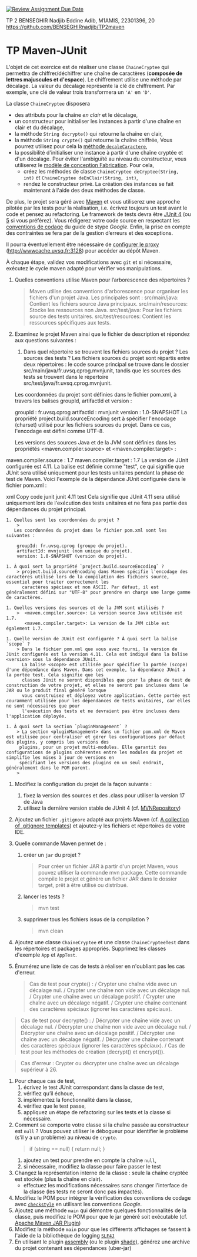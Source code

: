 [![Review Assignment Due Date](https://classroom.github.com/assets/deadline-readme-button-24ddc0f5d75046c5622901739e7c5dd533143b0c8e959d652212380cedb1ea36.svg)](https://classroom.github.com/a/YVvOaTPu)

TP 2 BENSEGHIR Nadjib Eddine Adib, M1AMIS, 22301396, 20 https://github.com/BENSEGHIRnadjib/TP2maven

# TP Maven-JUnit
L'objet de cet exercice est de réaliser une classe `ChaineCryptee` qui permettra de chiffrer/déchiffrer une chaîne de caractères (**composée de lettres majuscules et d'espace**).
Le chiffrement utilise une méthode par décalage.
La valeur du décalage représente la clé de chiffrement.
Par exemple, une clé de valeur trois transformera un `'A'` en `'D'`.

La classe `ChaineCryptee` disposera
* des attributs pour la chaîne *en clair* et le décalage,
* un constructeur pour initialiser les instances à partir d'une chaîne en clair et du décalage,
* la méthode `String decrypte()` qui retourne la chaîne en clair,
* la méthode `String crypte()` qui retourne la chaîne chiffrée,
Vous pourrez utilisez pour cela la [méthode `decaleCaractere`](https://gist.github.com/hal91190/4f3a0941e652e82a5e1c572834d97827),
* la possibilité d'initialiser une instance à partir d'une chaîne cryptée et d'un décalage.
Pour éviter l'ambiguïté au niveau du constructeur, vous utiliserez le [modèle de conception Fabrication](http://fr.wikipedia.org/wiki/Fabrique_%28patron_de_conception%29#Autres_avantages_et_variantes).
Pour cela,
    * créez les méthodes de classe `ChaineCryptee deCryptee(String, int)` et `ChaineCryptee deEnClair(String, int)`,
    * rendez le constructeur privé.
La création des instances se fait maintenant à l'aide des deux méthodes de classe.

De plus, le projet sera géré avec [Maven](https://maven.apache.org/) et vous utiliserez une approche pilotée par les tests pour la réalisation, i.e. écrivez toujours un test avant le code et pensez au refactoring.
Le framework de tests devra être [JUnit 4](https://junit.org/junit4/) (ou [5](https://junit.org/junit5/) si vous préférez).
Vous rédigerez votre code source en respectant les [conventions de codage](https://google.github.io/styleguide/javaguide.html) du guide de stype _Google_.
Enfin, la prise en compte des contraintes se fera par de la gestion d’erreurs et des exceptions.

Il pourra éventuellement être nécessaire de [configurer le proxy](http://maven.apache.org/guides/mini/guide-proxies.html) (http://wwwcache.uvsq.fr:3128) pour accéder au dépôt Maven.

À chaque étape, validez vos modifications avec `git` et si nécessaire, exécutez le cycle maven adapté pour vérifier vos manipulations.

1.  Quelles conventions utilise Maven pour l’arborescence des répertoires ?
    > Maven utilise des conventions d'arborescence pour organiser les fichiers d'un projet Java. Les principales sont :
     src/main/java: Contient les fichiers source Java principaux.
     src/main/resources: Stocke les ressources non Java.
     src/test/java: Pour les fichiers source des tests unitaires.
     src/test/resources: Contient les ressources spécifiques aux tests.
   
1.  Examinez le projet Maven ainsi que le fichier de description et répondez aux questions suivantes :
    1.  Dans quel répertoire se trouvent les fichiers sources du projet ? Les sources des tests ?
    Les fichiers sources du projet sont répartis entre deux répertoires : le code source principal se trouve dans le dossier src/main/java/fr.uvsq.cprog.mvnjunit, tandis que les sources des tests se trouvent dans le répertoire src/test/java/fr.uvsq.cprog.mvnjunit.

    Les coordonnées du projet sont définies dans le fichier pom.xml, à travers les balises groupId, artifactId et version :

    groupId : fr.uvsq.cprog
    artifactId : mvnjunit
    version : 1.0-SNAPSHOT
    La propriété project.build.sourceEncoding sert à spécifier l'encodage (charset) utilisé pour les fichiers sources du projet. Dans ce cas, l'encodage est défini comme UTF-8.

    Les versions des sources Java et de la JVM sont définies dans les propriétés <maven.compiler.source> et <maven.compiler.target> :

   maven.compiler.source : 1.7
   maven.compiler.target : 1.7
   La version de JUnit configurée est 4.11. La balise <scope> est définie comme "test", ce qui signifie que JUnit sera utilisé uniquement pour les tests unitaires pendant la phase de test de Maven. Voici l'exemple de la dépendance JUnit configurée dans le fichier pom.xml :

   xml
   Copy code
   <dependency>
   <groupId>junit</groupId>
   <artifactId>junit</artifactId>
   <version>4.11</version>
   <scope>test</scope>
   </dependency>
    Cela signifie que JUnit 4.11 sera utilisé uniquement lors de l'exécution des tests unitaires et ne fera pas partie des dépendances du projet principal.
        
    1. Quelles sont les coordonnées du projet ?
        > 
       Les coordonnées du projet dans le fichier pom.xml sont les suivantes :

        groupId: fr.uvsq.cprog (groupe du projet).
        artifactId: mvnjunit (nom unique du projet).
        version: 1.0-SNAPSHOT (version du projet).
        
    1. À quoi sert la propriété `project.build.sourceEncoding` ?
        > project.build.sourceEncoding dans Maven spécifie l'encodage des caractères utilisé lors de la compilation des fichiers source, essentiel pour traiter correctement les 
          caractères spéciaux et non ASCII. Par défaut, il est généralement défini sur "UTF-8" pour prendre en charge une large gamme de caractères.
        
    1. Quelles versions des sources et de la JVM sont utilisés ?
        >  <maven.compiler.source>: La version source Java utilisée est 1.7.
           <maven.compiler.target>: La version de la JVM cible est également 1.7.
        
    1. Quelle version de JUnit est configurée ? À quoi sert la balise `scope` ?
        > Dans le fichier pom.xml que vous avez fourni, la version de JUnit configurée est la version 4.11. Cela est indiqué dans la balise <version> sous la dépendance JUnit.
          La balise <scope> est utilisée pour spécifier la portée (scope) d'une dépendance dans Maven. Dans cet exemple, la dépendance JUnit a la portée test. Cela signifie que les 
          classes JUnit ne seront disponibles que pour la phase de test de construction de votre projet, et elles ne seront pas incluses dans le JAR ou le produit final généré lorsque 
          vous construisez et déployez votre application. Cette portée est couramment utilisée pour les dépendances de tests unitaires, car elles ne sont nécessaires que pour 
          l'exécution des tests et ne devraient pas être incluses dans l'application déployée.
        
    1. À quoi sert la section `pluginManagement` ?
        > La section <pluginManagement> dans un fichier pom.xml de Maven est utilisée pour centraliser et gérer les configurations par défaut des plugins, y compris les versions des 
         plugins, pour un projet multi-modules. Elle garantit des configurations de plugins cohérentes entre les modules du projet et simplifie les mises à jour de versions en 
         spécifiant les versions des plugins en un seul endroit, généralement dans le POM parent.
        > 
1.  Modifiez la configuration du projet de la façon suivante :
    1.  fixez la version des sources et des .class pour utiliser la version 17 de Java
    1.  utilisez la dernière version stable de JUnit 4 (cf. [MVNRepository](https://mvnrepository.com/))
1.  Ajoutez un fichier `.gitignore` adapté aux projets Maven (cf. [A collection of .gitignore templates](https://github.com/github/gitignore)) et ajoutez-y les fichiers et répertoires de votre IDE.
1.  Quelle commande Maven permet de :
    1.  créer un `jar` du projet ?
        > Pour créer un fichier JAR à partir d'un projet Maven, vous pouvez utiliser la commande mvn package. Cette commande compile le projet et génère un fichier JAR dans le dossier 
          target, prêt à être utilisé ou distribué.
        
    1. lancer les tests ?
        > mvn test
    1. supprimer tous les fichiers issus de la compilation ?
        > mvn clean
  
1.  Ajoutez une classe `ChaineCryptee` et une classe `ChaineCrypteeTest` dans les répertoires et packages appropriés.
    Supprimez les classes d'exemple `App` et `AppTest`.
1.  Énumérez une liste de cas de tests à réaliser en n'oubliant pas les cas d'erreur.
    > Cas de test pour crypte() :
/ Crypter une chaîne vide avec un décalage nul.
/ Crypter une chaîne non vide avec un décalage nul.
/ Crypter une chaîne avec un décalage positif.
/ Crypter une chaîne avec un décalage négatif.
/ Crypter une chaîne contenant des caractères spéciaux (ignorer les caractères spéciaux).

> Cas de test pour decrypte() :
/ Décrypter une chaîne vide avec un décalage nul.
/ Décrypter une chaîne non vide avec un décalage nul.
/ Décrypter une chaîne avec un décalage positif.
/ Décrypter une chaîne avec un décalage négatif.
/ Décrypter une chaîne contenant des caractères spéciaux (ignorer les caractères spéciaux).
/ Cas de test pour les méthodes de création (decrypt() et encrypt()).

> Cas d'erreur :
 Crypter ou décrypter une chaîne avec un décalage supérieur à 26.

1.  Pour chaque cas de test,
    1. écrivez le test JUnit correspondant dans la classe de test,
    1. vérifiez qu’il échoue,
    1. implémentez la fonctionnalité dans la classe,
    1. vérifiez que le test passe,
    1. appliquez un étape de refactoring sur les tests et la classe si nécessaire.
1.  Comment se comporte votre classe si la chaîne passée au constructeur est `null` ?
Vous pouvez utiliser le débogueur pour identifier le problème (s'il y a un problème) au niveau de `crypte`.
    > if (string == null) {
    return null;
    }
    1. ajoutez un test pour prendre en compte la chaîne `null`,
    1. si nécessaire, modifiez la classe pour faire passer le test
1. Changez la représentation interne de la classe : seule la chaîne cryptée est stockée (plus la chaîne en clair).
    * effectuez les modifications nécessaires sans changer l'interface de la classe (les tests ne seront donc pas impactés).
1.  Modifiez le POM pour intégrer la vérification des conventions de codage avec [`checkstyle`](http://maven.apache.org/plugins/maven-checkstyle-plugin/) en utilisant les conventions _Google_.
1.  Ajoutez une méthode `main` qui démontre quelques fonctionnalités de la classe, puis modifiez le POM pour que le jar généré soit exécutable (cf. [Apache Maven JAR Plugin](https://maven.apache.org/plugins/maven-jar-plugin/index.html))
1.  Modifiez la méthode `main` pour que les différents affichages se fassent à l'aide de la bibliothèque de logging [`SLF4J`](http://www.slf4j.org/)
1. En utilisant le plugin [assembly](https://maven.apache.org/plugins/maven-assembly-plugin/) (ou le plugin [shade](https://maven.apache.org/plugins/maven-shade-plugin/)), générez une archive du projet contenant ses dépendances (uber-jar)
